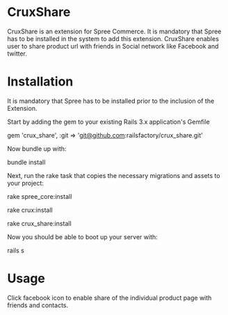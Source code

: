 ﻿CruxShare
=========

CruxShare is an extension for Spree Commerce. It is mandatory that Spree has to be installed in the system
to add this extension. CruxShare enables user to share product url with friends in Social network like 
Facebook and twitter.

Installation
===========
It is mandatory that Spree has to be installed prior to the inclusion of the Extension.

Start by adding the gem to your existing Rails 3.x application's Gemfile

gem 'crux_share', :git => 'git@github.com:railsfactory/crux_share.git'

Now bundle up with:

bundle install

Next, run the rake task that copies the necessary migrations and assets to your project:

rake spree_core:install

rake crux:install

rake crux_share:install

Now you should be able to boot up your server with:

rails s  

Usage
=========

Click facebook icon to enable share of the individual product page with friends and contacts.




